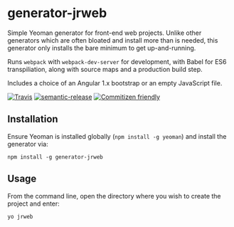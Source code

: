 # generator-jrweb

Simple Yeoman generator for front-end web projects. Unlike other generators which are often bloated and install more than
is needed, this generator only installs the bare minimum to get up-and-running.

Runs `webpack` with `webpack-dev-server` for development, with Babel for ES6 transpiliation, along with source maps
and a production build step.

Includes a choice of an Angular 1.x bootstrap or an empty JavaScript file.

[![Travis](https://img.shields.io/travis/jrwebdev/generator-jrweb.svg)](https://travis-ci.org/jrwebdev/generator-jrweb)
[![semantic-release](https://img.shields.io/badge/%20%20%F0%9F%93%A6%F0%9F%9A%80-semantic--release-e10079.svg)](https://github.com/semantic-release/semantic-release)
[![Commitizen friendly](https://img.shields.io/badge/commitizen-friendly-brightgreen.svg)](http://commitizen.github.io/cz-cli/)

## Installation

Ensure Yeoman is installed globally (`npm install -g yeoman`) and install the generator via:

```npm install -g generator-jrweb```

## Usage

From the command line, open the directory where you wish to create the project and enter:

```yo jrweb```